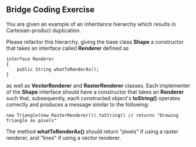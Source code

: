 ## Bridge Coding Exercise
You are given an example of an inheritance hierarchy which results in Cartesian-product duplication.

Please refactor this hierarchy, giving the base class **Shape** a constructor that takes an interface called **Renderer**  defined as
```
interface Renderer
{
    public String whatToRenderAs();
}
```

as well as **VectorRenderer**  and **RasterRenderer**  classes. 
Each implementer of the **Shape**  interface should have a constructor that takes an **Renderer**  
such that, subsequently, each constructed object's **toString()**  operates correctly and produces a message 
similar to the following:

```
new Triangle(new RasterRenderer()).toString() // returns "Drawing Triangle as pixels"
```
The method **whatToRenderAs()** should return 
"pixels" if using a raster renderer, 
and "lines" if using a vector renderer.